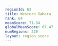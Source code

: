 ```yaml
---
regionId: 63
title: Western Sahara
rank: 64
meanScore: 71.34
globalMeanScore: 67.47
numRegions: 220
layout: region_score
---
```

